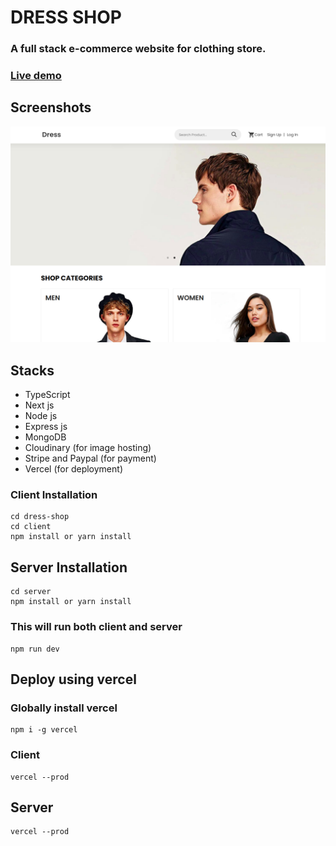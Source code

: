 # DRESS SHOP

### A full stack e-commerce website for clothing store.

### [Live demo](https://dress-shop.vercel.app/)

## Screenshots

![Thumbnail](dress-home-page.png)

## Stacks

- TypeScript
- Next js
- Node js
- Express js
- MongoDB
- Cloudinary (for image hosting)
- Stripe and Paypal (for payment)
- Vercel (for deployment)

### Client Installation

```
cd dress-shop
cd client
npm install or yarn install
```

## Server Installation

```
cd server
npm install or yarn install
```

### This will run both client and server

```
npm run dev
```

## Deploy using vercel

### Globally install vercel

```
npm i -g vercel
```

### Client

```
vercel --prod
```

## Server

```
vercel --prod
```
